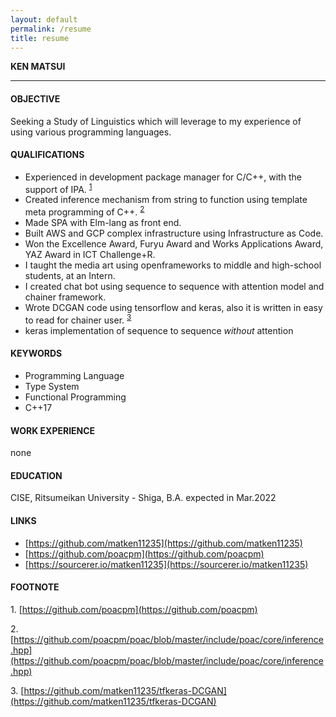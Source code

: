 ```yaml
---
layout: default
permalink: /resume
title: resume
---
```



**KEN MATSUI**

---

#### OBJECTIVE
Seeking a Study of Linguistics which will leverage to my experience of using various programming languages.

#### QUALIFICATIONS
* Experienced in development package manager for C/C++, with the support of IPA. <sup>[1](#footnote1)</sup>
* Created inference mechanism from string to function using template meta programming of C++. <sup>[2](#footnote2)</sup>
* Made SPA with Elm-lang as front end.
* Built AWS and GCP complex infrastructure using Infrastructure as Code.
* Won the Excellence Award, Furyu Award and Works Applications Award, YAZ Award in ICT Challenge+R.
* I taught the media art using openframeworks to middle and high-school students, at an Intern.
* I created chat bot using sequence to sequence with attention model and chainer framework.
* Wrote DCGAN code using tensorflow and keras, also it is written in easy to read for chainer user. <sup>[3](#footnote3)</sup>
* keras implementation of sequence to sequence *without* attention

#### KEYWORDS
* Programming Language
* Type System
* Functional Programming
* C++17

#### WORK EXPERIENCE
none

#### EDUCATION
CISE, Ritsumeikan University - Shiga, B.A. expected in Mar.2022

#### LINKS
* [https://github.com/matken11235](https://github.com/matken11235)
* [https://github.com/poacpm](https://github.com/poacpm)
* [https://sourcerer.io/matken11235](https://sourcerer.io/matken11235)

#### FOOTNOTE
<a name="footnote1">1</a>. [https://github.com/poacpm](https://github.com/poacpm)

<a name="footnote2">2</a>. [https://github.com/poacpm/poac/blob/master/include/poac/core/inference.hpp](https://github.com/poacpm/poac/blob/master/include/poac/core/inference.hpp)

<a name="footnote3">3</a>. [https://github.com/matken11235/tfkeras-DCGAN](https://github.com/matken11235/tfkeras-DCGAN)

